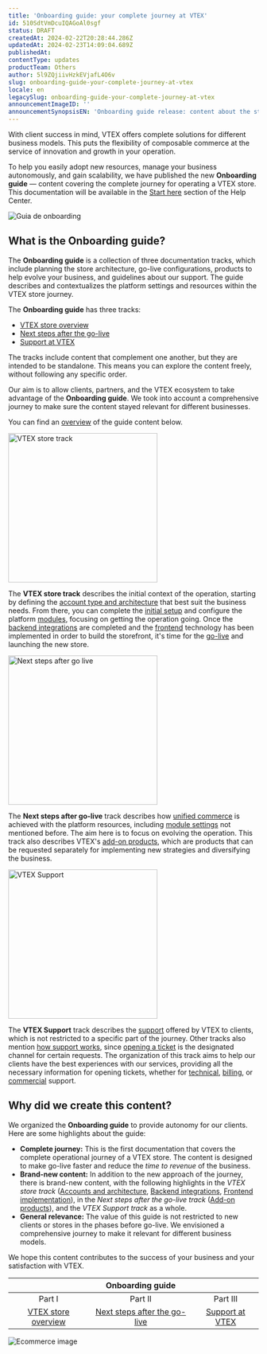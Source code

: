 ```yaml
---
title: 'Onboarding guide: your complete journey at VTEX'
id: 510SdtVmDcuIQAGoAl0sgf
status: DRAFT
createdAt: 2024-02-22T20:28:44.286Z
updatedAt: 2024-02-23T14:09:04.689Z
publishedAt: 
contentType: updates
productTeam: Others
author: 5l9ZQjiivHzkEVjafL4O6v
slug: onboarding-guide-your-complete-journey-at-vtex
locale: en
legacySlug: onboarding-guide-your-complete-journey-at-vtex
announcementImageID: ''
announcementSynopsisEN: 'Onboarding guide release: content about the store up to go-live, evolving the operation, and VTEX support.'
---
```


With client success in mind, VTEX offers complete solutions for different business models. This puts the flexibility of composable commerce at the service of innovation and growth in your operation.

To help you easily adopt new resources, manage your business autonomously, and gain scalability, we have published the new **Onboarding guide** — content covering the complete journey for operating a VTEX store. This documentation will be available in the [Start here](https://help.vtex.com/en/tracks) section of the Help Center.

<div>
  <img src="//images.ctfassets.net/alneenqid6w5/359WPOFfC5pE91DpoECZJe/ead8add75ce24d17af10d12a439959f0/announcement_complete_guide_EN.png" alt="Guia de onboarding">
</div>

## What is the Onboarding guide?

The **Onboarding guide** is a collection of three documentation tracks, which include planning the store architecture, go-live configurations, products to help evolve your business, and guidelines about our support. The guide describes and contextualizes the platform settings and resources within the VTEX store journey.

The **Onboarding guide** has three tracks:

- [VTEX store overview](https://help.vtex.com/en/tracks/vtex-store-overview--eSDNk26pdvemF3XKM0nK9)
- [Next steps after the go-live](https://help.vtex.com/en/tracks/next-steps-after-the-go-live--3J7WFZyvTcoiwkcIVFVhIS)
- [Support at VTEX](https://help.vtex.com/en/tracks/support-at-vtex--4AXsGdGHqExp9ZkiNq9eMy)

<div class="alert alert-info">
The tracks include content that complement one another, but they are intended to be standalone. This means you can explore the content freely, without following any specific order.
</div>

Our aim is to allow clients, partners, and the VTEX ecosystem to take advantage of the **Onboarding guide**. We took into account a comprehensive journey to make sure the content stayed relevant for different businesses.

You can find an [overview](https://help.vtex.com/en/tracks/vtex-store-overview--eSDNk26pdvemF3XKM0nK9) of the guide content below.

<div>
    <img src="//images.ctfassets.net/alneenqid6w5/1N4nX2r9WxhdSCqr8zOEla/08f6af21193f72196786c3675d950a0e/announcement_headings_track_1_EN.png" width="300" alt="VTEX store track">
</div>

The **VTEX store track** describes the initial context of the operation, starting by defining the [account type and architecture](https://help.vtex.com/en/tracks/vtex-store-overview--eSDNk26pdvemF3XKM0nK9/4yPqZQyj0t675QpcG7H6yl) that best suit the business needs. From there, you can complete the [initial setup](https://help.vtex.com/en/tracks/vtex-store-overview--eSDNk26pdvemF3XKM0nK9/4EPwTXx5oFdSG1dA3zIchz) and configure the platform [modules](https://help.vtex.com/en/tracks/vtex-store-overview--eSDNk26pdvemF3XKM0nK9/75MX4aorniD0BYAB8Nwbo7), focusing on getting the operation going. Once the [backend integrations](https://help.vtex.com/en/tracks/vtex-store-overview--eSDNk26pdvemF3XKM0nK9/7euXDZR5CCnVFSrXyczIhu) are completed and the [frontend](https://help.vtex.com/en/tracks/vtex-store-overview--eSDNk26pdvemF3XKM0nK9/67SCtUreXxKYWhZh8n0zvZ) technology has been implemented in order to build the storefront, it's time for the [go-live](https://help.vtex.com/en/tracks/vtex-store-overview--eSDNk26pdvemF3XKM0nK9/6xYnNxDHUcY6FyChgziCoH) and launching the new store.

<div>
    <img src="//images.ctfassets.net/alneenqid6w5/6yRmvP19rt7z1mNE7vdWQz/0e09fd47f72f6177da8f318ea78d0d9f/announcement_headings_track_2_EN.png" width="300" alt="Next steps after go live">
</div>

The **Next steps after go-live** track describes how [unified commerce](https://help.vtex.com/en/tracks/next-steps-after-the-go-live--3J7WFZyvTcoiwkcIVFVhIS/5Qvw31yH2FPDBl14K5xXHA) is achieved with the platform resources, including [module settings](https://help.vtex.com/en/tracks/next-steps-after-the-go-live--3J7WFZyvTcoiwkcIVFVhIS/V1fs7IkfYMfn91ZVHTLu4) not mentioned before. The aim here is to focus on evolving the operation. This track also describes VTEX's [add-on products](https://help.vtex.com/en/tracks/next-steps-after-the-go-live--3J7WFZyvTcoiwkcIVFVhIS/1t2QBZvrOBSLgvHaAV9fYm), which are products that can be requested separately for implementing new strategies and diversifying the business.

<div>
    <img src="//images.ctfassets.net/alneenqid6w5/6N7adQ7RxTfTyuIrCDqstZ/500c3acec9c5f6c7ddc8895df69916ac/announcement_headings_track_3_EN.png" width="300" alt="VTEX Support">
</div>

The **VTEX Support** track describes the [support](https://help.vtex.com/en/tracks/support-at-vtex--4AXsGdGHqExp9ZkiNq9eMy/7w7cUmbrdPEKpTMItjXEB8) offered by VTEX to clients, which is not restricted to a specific part of the journey. Other tracks also mention [how support works](https://help.vtex.com/en/tracks/support-at-vtex--4AXsGdGHqExp9ZkiNq9eMy/2Ik9CGbPeZIHHaYFsuyId3), since [opening a ticket](https://help.vtex.com/en/tracks/support-at-vtex--4AXsGdGHqExp9ZkiNq9eMy/6EboD7Y1BOLlWdT8JM15EE) is the designated channel for certain requests. The organization of this track aims to help our clients have the best experiences with our services, providing all the necessary information for opening tickets, whether for [technical](https://help.vtex.com/en/tracks/support-at-vtex--4AXsGdGHqExp9ZkiNq9eMy/3thRAdTB3gGwTB0e1fVL3T), [billing](https://help.vtex.com/en/tracks/support-at-vtex--4AXsGdGHqExp9ZkiNq9eMy/3g2mhmPDx5GszNgLDICzsl), or [commercial](https://help.vtex.com/en/tracks/support-at-vtex--4AXsGdGHqExp9ZkiNq9eMy/3KQWGgkPOwbFTPfBxL7YwZ) support.

## Why did we create this content?

We organized the **Onboarding guide** to provide autonomy for our clients. Here are some highlights about the guide:

- **Complete journey:** This is the first documentation that covers the complete operational journey of a VTEX store. The content is designed to make go-live faster and reduce the _time to revenue_ of the business.
- **Brand-new content:** In addition to the new approach of the journey, there is brand-new content, with the following highlights in the _VTEX store track_ ([Accounts and architecture](https://help.vtex.com/en/tracks/vtex-store-overview--eSDNk26pdvemF3XKM0nK9/4yPqZQyj0t675QpcG7H6yl), [Backend integrations](https://help.vtex.com/en/tracks/vtex-store-overview--eSDNk26pdvemF3XKM0nK9/7euXDZR5CCnVFSrXyczIhu), [Frontend implementation](https://help.vtex.com/en/tracks/vtex-store-overview--eSDNk26pdvemF3XKM0nK9/67SCtUreXxKYWhZh8n0zvZ)), in the _Next steps after the go-live track_ ([Add-on products](https://help.vtex.com/en/tracks/next-steps-after-the-go-live--3J7WFZyvTcoiwkcIVFVhIS/1t2QBZvrOBSLgvHaAV9fYm)), and the _VTEX Support track_ as a whole.
- **General relevance:** The value of this guide is not restricted to new clients or stores in the phases before go-live. We envisioned a comprehensive journey to make it relevant for different business models.

We hope this content contributes to the success of your business and your satisfaction with VTEX.

|  | **Onboarding guide** |  |
| :---: | :---: | :---: |
| Part I | Part II | Part III |
| [VTEX store overview](https://help.vtex.com/en/tracks/vtex-store-overview--eSDNk26pdvemF3XKM0nK9) | [Next steps after the go-live](https://help.vtex.com/en/tracks/next-steps-after-the-go-live--3J7WFZyvTcoiwkcIVFVhIS) | [Support at VTEX](https://help.vtex.com/en/tracks/support-at-vtex--4AXsGdGHqExp9ZkiNq9eMy) |

<div>
  <img src="//images.ctfassets.net/alneenqid6w5/4CgTVLjK3cazg4dDyVlB8m/924575a75836acd4e7b5e4a4c199b516/announcement_under_table_image_EN.png" alt="Ecommerce image">
</div>
